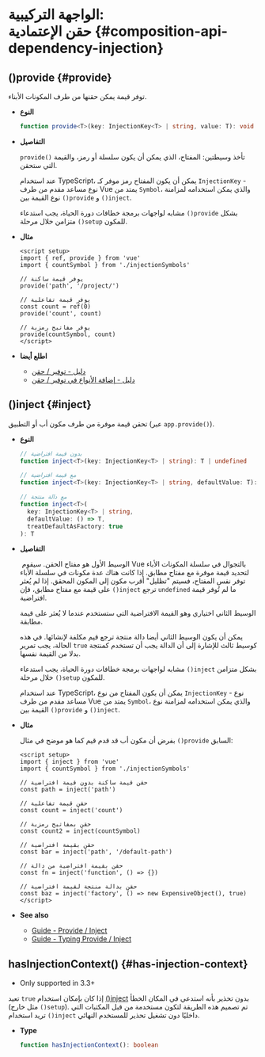 # الواجهة التركيبية: <br>حقن الإعتمادية {#composition-api-dependency-injection}

## ()provide {#provide}

توفر قيمة يمكن حقنها من طرف المكونات الأبناء.

- **النوع**

  ```ts
  function provide<T>(key: InjectionKey<T> | string, value: T): void
  ```

- **التفاصيل**

  `provide()` تأخذ وسيطتين: المفتاح، الذي يمكن أن يكون سلسلة أو رمز، والقيمة التي ستحقن.

  عند استخدام TypeScript، يمكن أن يكون المفتاح رمز موفر كـ `InjectionKey` - نوع مساعد مقدم من طرف Vue يمتد من `Symbol`، والذي يمكن استخدامه لمزامنة نوع القيمة بين `()provide` و `()inject`.

  مشابه لواجهات برمجة خطافات دورة الحياة، يجب استدعاء `()provide` بشكل متزامن خلال مرحلة `()setup` للمكون.

- **مثال**

  ```vue
  <script setup>
  import { ref, provide } from 'vue'
  import { countSymbol } from './injectionSymbols'

  // يوفر قيمة ساكنة
  provide('path', '/project/')

  // يوفر قيمة تفاعلية
  const count = ref(0)
  provide('count', count)

  // يوفر مفاتيح رمزية
  provide(countSymbol, count)
  </script>
  ```

- **اطلع أيضا**
  - [دليل - توفير / حقن](/guide/components/provide-inject)
  - [دليل - إضافة الأنواع في توفير / حقن](/guide/typescript/composition-api#typing-provide-inject) <sup class="vt-badge ts" />

## ()inject {#inject}

تحقن قيمة موفرة من طرف مكون أب أو التطبيق (عبر `app.provide()`).

- **النوع**

  ```ts
  // بدون قيمة افتراضية
  function inject<T>(key: InjectionKey<T> | string): T | undefined

  // مع قيمة افتراضية 
  function inject<T>(key: InjectionKey<T> | string, defaultValue: T): T

  // مع دالة منتجة
  function inject<T>(
    key: InjectionKey<T> | string,
    defaultValue: () => T,
    treatDefaultAsFactory: true
  ): T
  ```

- **التفاصيل**

   الوسيط الأول هو مفتاح الحقن. سيقوم Vue بالتجوال في سلسلة المكونات الأباء لتحديد قيمة موفرة مع مفتاح مطابق. إذا كانت هناك عدة مكونات في سلسلة الأباء توفر نفس المفتاح، فسيتم "تظليل" أقرب مكون إلى المكون المحقق. إذا لم يُعثر على قيمة مع مفتاح مطابق، فإن `()inject` ترجع `undefined` ما لم تُوفر قيمة افتراضية.

  الوسيط الثاني اختياري وهو القيمة الافتراضية التي ستستخدم عندما لا يُعثر على قيمة مطابقة.

  يمكن أن يكون الوسيط الثاني أيضا دالة منتجة ترجع قيم مكلفة لإنشائها. في هذه الحالة، يجب تمرير `true` كوسيط ثالث للإشارة إلى أن الدالة يجب أن تستخدم كمنتجة بدلا من القيمة نفسها.

  مشابه لواجهات برمجة خطافات دورة الحياة، يجب استدعاء `()inject` بشكل متزامن خلال مرحلة `()setup` للمكون.

  عند استخدام TypeScript، يمكن أن يكون المفتاح من نوع `InjectionKey` - نوع مساعد مقدم من طرف Vue يمتد من `Symbol`، والذي يمكن استخدامه لمزامنة نوع القيمة بين `()provide` و `()inject`.

- **مثال**

  بفرض أن مكون أب قد قدم قيم كما هو موضح في مثال `()provide` السابق:

  ```vue
  <script setup>
  import { inject } from 'vue'
  import { countSymbol } from './injectionSymbols'

  // حقن قيمة ساكنة بدون قيمة افتراضية
  const path = inject('path')

  // حقن قيمة تفاعلية 
  const count = inject('count')

  // حقن بمفاتيح رمزية  
  const count2 = inject(countSymbol)

  // حقن بقيمة افتراضية
  const bar = inject('path', '/default-path')

  // حقن بقيمة افتراضية من دالة
  const fn = inject('function', () => {})

  // حقن بدالة منتجة لقيمة افتراضية
  const baz = inject('factory', () => new ExpensiveObject(), true)
  </script>
  ```
  
- **See also**
  - [Guide - Provide / Inject](/guide/components/provide-inject)
  - [Guide - Typing Provide / Inject](/guide/typescript/composition-api#typing-provide-inject) <sup class="vt-badge ts" />

## hasInjectionContext() {#has-injection-context}

- Only supported in 3.3+

تعيد `true` إذا كان بإمكان استخدام [()inject](#inject) بدون تحذير بأنه استدعي في المكان الخطأ (مثل خارج `()setup`). تم تصميم هذه الطريقة لتكون مستخدمة من قبل المكتبات التي تريد استخدام `()inject` داخليًا دون تشغيل تحذير للمستخدم النهائي.

- **Type**

  ```ts
  function hasInjectionContext(): boolean
  ```
